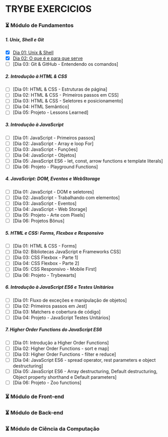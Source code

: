 # TRYBE EXERCICIOS 

### :hourglass_flowing_sand: Módulo de Fundamentos

##### 1. Unix, Shell e Git
- [X] [Dia 01: Unix & Shell](https://github.com/zstgar/TRYBE/tree/fundamentos/1.1)
- [X] [Dia 02: O que é e para que serve](https://github.com/zstgar/TRYBE/tree/fundamentos/1.2)
- [ ] [Dia 03: Git & GitHub - Entendendo os comandos]
##### 2. Introdução à HTML & CSS 
- [ ] [Dia 01: HTML & CSS - Estruturas de página]  
- [ ] [Dia 02: HTML & CSS - Primeiros passos em CSS]  
- [ ] [Dia 03: HTML & CSS - Seletores e posicionamento]
- [ ] [Dia 04: HTML Semântico]
- [ ] [Dia 05: Projeto - Lessons Learned]   

##### 3. Introdução à JavaScript
- [ ] [Dia 01: JavaScript - Primeiros passos]
- [ ] [Dia 02: JavaScript - Array e loop For]   
- [ ] [Dia 03: JavaScript - Funções]   
- [ ] [Dia 04: JavaScript - Objetos]    
- [ ] [Dia 05: JavaScript ES6 - let, const, arrow functions e template literals]
- [ ] [Dia 06: Projeto - Playground Functions]

##### 4. JavaScript: DOM, Eventos e WebStorage
- [ ] [Dia 01: JavaScript - DOM e seletores]  
- [ ] [Dia 02: JavaScript - Trabalhando com elementos]    
- [ ] [Dia 03: JavaScript - Eventos]  
- [ ] [Dia 04: JavaScript - Web Storage]  
- [ ] [Dia 05: Projeto - Arte com Pixels] 
- [ ] [Dia 06: Projetos Bônus]    

##### 5. HTML e CSS: Forms, Flexbox e Responsivo
- [ ] [Dia 01: HTML & CSS - Forms]  
- [ ] [Dia 02: Bibliotecas JavaScript e Frameworks CSS] 
- [ ] [Dia 03: CSS Flexbox - Parte 1]  
- [ ] [Dia 04: CSS Flexbox - Parte 2]   
- [ ] [Dia 05: CSS Responsivo - Mobile First]   
- [ ] [Dia 06: Projeto - Trybewarts]    

##### 6. Introdução à JavaScript ES6 e Testes Unitários
- [ ] [Dia 01: Fluxo de exceções e manipulação de objetos]   
- [ ] [Dia 02: Primeiros passos em Jest] 
- [ ] [Dia 03: Matchers e cobertura de código]   
- [ ] [Dia 04: Projeto - JavaScript Testes Unitários]    

##### 7. Higher Order Functions do JavaScript ES6
- [ ] [Dia 01: Introdução a Higher Order Functions]    
- [ ] [Dia 02: Higher Order Functions - sort e map]    
- [ ] [Dia 03: Higher Order Functions - filter e reduce]   
- [ ] [Dia 04: JavaScript ES6 - spread operator, rest parameters e object destructuring]   
- [ ] [Dia 05: JavaScript ES6 - Array destructuring, Default destructuring, Object property shorthand e Default parameters]    
- [ ] [Dia 06: Projeto - Zoo functions]    

### :hourglass_flowing_sand: Módulo de Front-end
### :hourglass_flowing_sand: Módulo de Back-end
### :hourglass_flowing_sand: Módulo de Ciência da Computação

